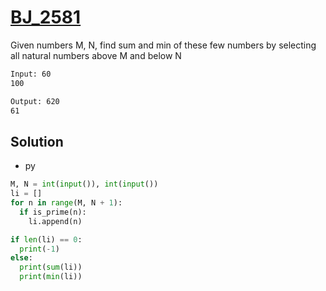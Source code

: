 # [BJ_2581](https://acmicpc.net/problem/2581)

Given numbers M, N, find sum and min of these few numbers by selecting all natural numbers above M and below N

```txt
Input: 60
100

Output: 620
61
```

## Solution

* py

```py
M, N = int(input()), int(input())
li = []
for n in range(M, N + 1):
  if is_prime(n):
    li.append(n)

if len(li) == 0:
  print(-1)
else:
  print(sum(li))
  print(min(li))
```
